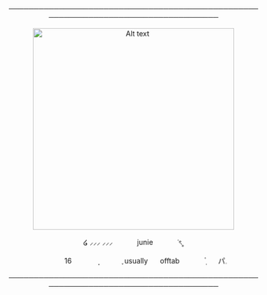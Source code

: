 <p align="center"> ────────────────────────────────────────────────────────────────────────────────────
<p align="center"> <img src="https://github.com/giannahundy-crypto/giannahundy-crypto/blob/c7fffea34023739b25428a0c3a6cc9e833f9768a/coloredtexture.png" alt="Alt text" width="400"/> 
<p align="center">໒ ⸝⸝⸝ ⸝⸝⸝　⠀　⠀junie　⠀　⠀ᣟৎ˳
<p align="center">⠀ㅤㅤㅤ16　⠀　⠀ ̣̣⠀　⠀⠀ ֪ usually　⠀offtab　⠀　⠀݂۫ 　⠀パ𓈒
<p align="center"> ────────────────────────────────────────────────────────────────────────────────────
